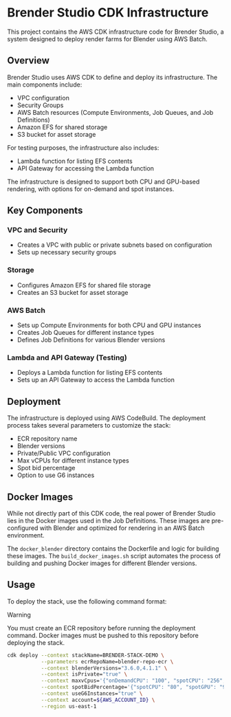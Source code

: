 # Brender Studio CDK Infrastructure

This project contains the AWS CDK infrastructure code for Brender Studio, a system designed to deploy render farms for Blender using AWS Batch.

## Overview

Brender Studio uses AWS CDK to define and deploy its infrastructure. The main components include:

- VPC configuration
- Security Groups
- AWS Batch resources (Compute Environments, Job Queues, and Job Definitions)
- Amazon EFS for shared storage
- S3 bucket for asset storage

For testing purposes, the infrastructure also includes:
- Lambda function for listing EFS contents
- API Gateway for accessing the Lambda function

The infrastructure is designed to support both CPU and GPU-based rendering, with options for on-demand and spot instances.

## Key Components

### VPC and Security

- Creates a VPC with public or private subnets based on configuration
- Sets up necessary security groups

### Storage

- Configures Amazon EFS for shared file storage
- Creates an S3 bucket for asset storage

### AWS Batch

- Sets up Compute Environments for both CPU and GPU instances
- Creates Job Queues for different instance types
- Defines Job Definitions for various Blender versions

### Lambda and API Gateway (Testing)

- Deploys a Lambda function for listing EFS contents
- Sets up an API Gateway to access the Lambda function

## Deployment

The infrastructure is deployed using AWS CodeBuild. The deployment process takes several parameters to customize the stack:

- ECR repository name
- Blender versions
- Private/Public VPC configuration
- Max vCPUs for different instance types
- Spot bid percentage
- Option to use G6 instances

## Docker Images

While not directly part of this CDK code, the real power of Brender Studio lies in the Docker images used in the Job Definitions. These images are pre-configured with Blender and optimized for rendering in an AWS Batch environment.

The `docker_blender` directory contains the Dockerfile and logic for building these images. The `build_docker_images.sh` script automates the process of building and pushing Docker images for different Blender versions.

## Usage

To deploy the stack, use the following command format:

> [!WARNING] 
> You must create an ECR repository before running the deployment command. Docker images must be pushed to this repository before deploying the stack.

```bash
cdk deploy --context stackName=BRENDER-STACK-DEMO \
           --parameters ecrRepoName=blender-repo-ecr \
           --context blenderVersions="3.6.0,4.1.1" \
           --context isPrivate="true" \
           --context maxvCpus='{"onDemandCPU": "100", "spotCPU": "256", "onDemandGPU": "100", "spotGPU": "256"}' \
           --context spotBidPercentage='{"spotCPU": "80", "spotGPU": "90"}' \
           --context useG6Instances="true" \
           --context account=${AWS_ACCOUNT_ID} \
           --region us-east-1
```

